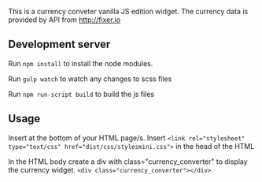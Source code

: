 This is a currency conveter vanilla JS edition widget. The currency data is provided by API from http://fixer.io 

## Development server

Run `npm install` to install the node modules. 

Run `gulp watch` to watch any changes to scss files

Run `npm run-script build` to build the js files


## Usage

Insert <script type="text/javascript" src="dist/js/bundle.js"></script> at the bottom of your HTML page/s.
Insert `<link rel="stylesheet" type="text/css" href="dist/css/stylesmini.css">` in the head of the HTML

In the HTML body create a div with class="currency_converter" to display the currency widget. 
`<div class="currency_converter"></div>`











